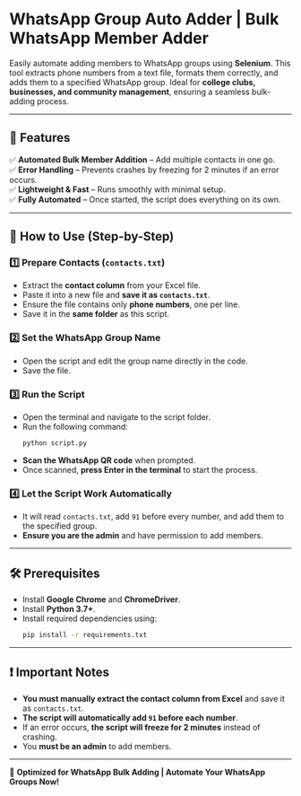 # WhatsApp Group Auto Adder | Bulk WhatsApp Member Adder

Easily automate adding members to WhatsApp groups using **Selenium**. This tool extracts phone numbers from a text file, formats them correctly, and adds them to a specified WhatsApp group. Ideal for **college clubs, businesses, and community management**, ensuring a seamless bulk-adding process.

---

## 📌 Features

✅ **Automated Bulk Member Addition** – Add multiple contacts in one go.  
✅ **Error Handling** – Prevents crashes by freezing for 2 minutes if an error occurs.  
✅ **Lightweight & Fast** – Runs smoothly with minimal setup.  
✅ **Fully Automated** – Once started, the script does everything on its own.  

---

## 🚀 How to Use (Step-by-Step)

### **1️⃣ Prepare Contacts (`contacts.txt`)**

- Extract the **contact column** from your Excel file.
- Paste it into a new file and **save it as `contacts.txt`**.
- Ensure the file contains only **phone numbers**, one per line.
- Save it in the **same folder** as this script.

### **2️⃣ Set the WhatsApp Group Name**

- Open the script and edit the group name directly in the code.
- Save the file.

### **3️⃣ Run the Script**

- Open the terminal and navigate to the script folder.
- Run the following command:
  ```bash
  python script.py
  ```
- **Scan the WhatsApp QR code** when prompted.
- Once scanned, **press Enter in the terminal** to start the process.

### **4️⃣ Let the Script Work Automatically**

- It will read `contacts.txt`, add `91` before every number, and add them to the specified group.
- **Ensure you are the admin** and have permission to add members.

---

## 🛠 Prerequisites

- Install **Google Chrome** and **ChromeDriver**.
- Install **Python 3.7+**.
- Install required dependencies using:
  ```bash
  pip install -r requirements.txt
  ```

---

## ❗ Important Notes

- **You must manually extract the contact column from Excel** and save it as `contacts.txt`.
- **The script will automatically add `91` before each number**.
- If an error occurs, **the script will freeze for 2 minutes** instead of crashing.
- You **must be an admin** to add members.

---

🚀 **Optimized for WhatsApp Bulk Adding | Automate Your WhatsApp Groups Now!**

